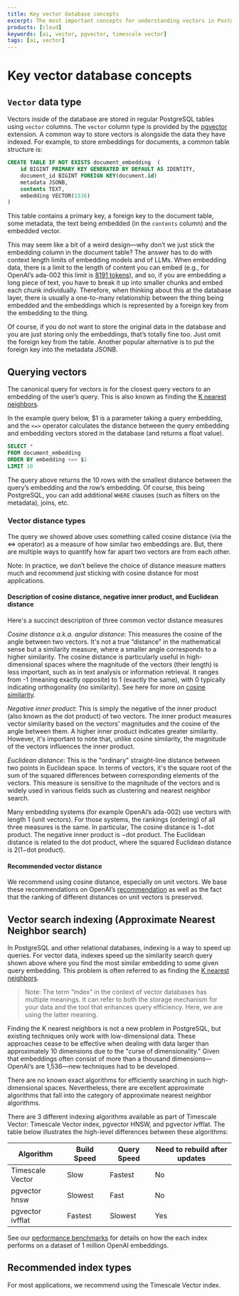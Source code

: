 ```yaml
---
title: Key vector database concepts
excerpt: The most important concepts for understanding vectors in PostgreSQL
products: [cloud]
keywords: [ai, vector, pgvector, timescale vector]
tags: [ai, vector]
---
```


# Key vector database concepts

## `Vector` data type

Vectors inside of the database are stored in regular PostgreSQL tables using `vector` columns. The `vector` column type is provided by the [pgvector](https://github.com/pgvector/pgvector) extension. A common way to store vectors is alongside the data they have indexed. For example, to store embeddings for documents, a common table structure is:

```sql
CREATE TABLE IF NOT EXISTS document_embedding  (
    id BIGINT PRIMARY KEY GENERATED BY DEFAULT AS IDENTITY,
    document_id BIGINT FOREIGN KEY(document.id)
    metadata JSONB,
    contents TEXT,
    embedding VECTOR(1536)
)
```

This table contains a primary key, a foreign key to the document table, some metadata, the text being embedded (in the `contents` column) and the embedded vector.

This may seem like a bit of a weird design—why don’t we just stick the embedding column in the document table? The answer has to do with context length limits of embedding models and of LLMs. When embedding data, there is a limit to the length of content you can embed (e.g., for OpenAI’s ada-002 this limit is [8191 tokens]((https://platform.openai.com/docs/guides/embeddings/second-generation-models))), and so, if you are embedding a long piece of text, you have to break it up into smaller chunks and embed each chunk individually. Therefore, when thinking about this at the database layer, there is usually a one-to-many relationship between the thing being embedded and the embeddings which is represented by a foreign key from the embedding to the thing.

Of course, if you do not want to store the original data in the database and you are just storing only the embeddings, that’s totally fine too. Just omit the foreign key from the table. Another popular alternative is to put the foreign key into the metadata JSONB.

## Querying vectors

The canonical query for vectors is for the closest query vectors to an embedding of the user’s query. This is also known as finding the [K nearest neighbors](https://en.wikipedia.org/wiki/K-nearest_neighbors_algorithm).

In the example query below, $1 is a parameter taking a query embedding, and the `<=>` operator calculates the distance between the query embedding and embedding vectors stored in the database (and returns a float value).

```sql
SELECT *
FROM document_embedding
ORDER BY embedding <=> $1
LIMIT 10
```

The query above returns the 10 rows with the smallest distance between the query’s embedding and the row’s embedding. Of course, this being PostgreSQL, you can add additional `WHERE` clauses (such as filters on the metadata), joins, etc.


### Vector distance types

The query we showed above uses something called cosine distance (via the <=> operator) as a measure of how similar two embeddings are. But, there are multiple ways to quantify how far apart two vectors are from each other.

Note: In practice, we don’t believe the choice of distance measure matters much and recommend just sticking with cosine distance for most applications.

#### Description of cosine distance, negative inner product, and Euclidean distance

Here's a succinct description of three common vector distance measures

*Cosine distance a.k.a. angular distance*: This measures the cosine of the angle between two vectors. It's not a true “distance” in the mathematical sense but a similarity measure, where a smaller angle corresponds to a higher similarity. The cosine distance is particularly useful in high-dimensional spaces where the magnitude of the vectors (their length) is less important, such as in text analysis or information retrieval. It ranges from -1 (meaning exactly opposite) to 1 (exactly the same), with 0 typically indicating orthogonality (no similarity). See here for more on [cosine similarity](https://en.wikipedia.org/wiki/Cosine_similarity).

*Negative inner product*: This is simply the negative of the inner product (also known as the dot product) of two vectors. The inner product measures vector similarity based on the vectors' magnitudes and the cosine of the angle between them. A higher inner product indicates greater similarity. However, it's important to note that, unlike cosine similarity, the magnitude of the vectors influences the inner product.

*Euclidean distance*: This is the "ordinary" straight-line distance between two points in Euclidean space. In terms of vectors, it's the square root of the sum of the squared differences between corresponding elements of the vectors. This measure is sensitive to the magnitude of the vectors and is widely used in various fields such as clustering and nearest neighbor search.

Many embedding systems (for example OpenAI’s ada-002) use vectors with length 1 (unit vectors). For those systems, the rankings (ordering) of all three measures is the same. In particular,
The cosine distance is 1−dot product.
The negative inner product is −dot product.
The Euclidean distance is related to the dot product, where the squared Euclidean distance is 2(1−dot product).

#### Recommended vector distance

We recommend using cosine distance, especially on unit vectors. We base these recommendations on OpenAI’s [recommendation](https://platform.openai.com/docs/guides/embeddings/which-distance-function-should-i-use) as well as the fact that the ranking of different distances on unit vectors is preserved.

## Vector search indexing (Approximate Nearest Neighbor search)

In PostgreSQL and other relational databases, indexing is a way to speed up queries. For vector data, indexes speed up the similarity search query shown above where you find the most similar embedding to some given query embedding. This problem is often referred to as finding the [K nearest neighbors](https://en.wikipedia.org/wiki/K-nearest_neighbors_algorithm).

> Note: The term “index” in the context of vector databases has multiple meanings. It can refer to both the storage mechanism for your data and the tool that enhances query efficiency. Here, we are using the latter meaning.

Finding the K nearest neighbors is not a new problem in PostgreSQL, but existing techniques only work with low-dimensional data. These approaches cease to be effective when dealing with data larger than approximately 10 dimensions due to the "curse of dimensionality." Given that embeddings often consist of more than a thousand dimensions—OpenAI’s are 1,536—new techniques had to be developed.

There are no known exact algorithms for efficiently searching in such high-dimensional spaces. Nevertheless, there are excellent approximate algorithms that fall into the category of approximate nearest neighbor algorithms.

There are 3 different indexing algorithms available as part of Timescale Vector: Timescale Vector index, pgvector HNSW, and pgvector ivfflat. The table below illustrates the high-level differences between these algorithms:

| Algorithm       | Build Speed | Query Speed | Need to rebuild after updates |
|------------------|-------------|-------------|-------------------------------|
| Timescale Vector | Slow        | Fastest     | No                            |
| pgvector hnsw    | Slowest     | Fast      | No                            |
| pgvector ivfflat | Fastest     | Slowest     | Yes                           |


See our [performance benchmarks](https://www.timescale.com/blog/how-we-made-postgresql-the-best-vector-database/) for details on how the each index performs on a dataset of 1 million OpenAI embeddings.

## Recommended index types

For most applications, we recommend using the Timescale Vector index.